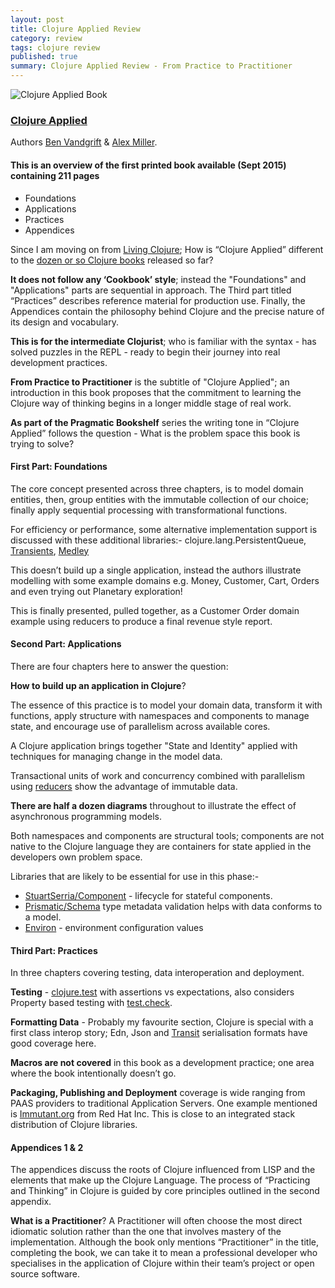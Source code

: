 ```yaml
---
layout: post
title: Clojure Applied Review
category: review
tags: clojure review
published: true
summary: Clojure Applied Review - From Practice to Practitioner 
---
```


![Clojure Applied Book](https://raw.githubusercontent.com/griffio/griffio.github.io/master/public/clojure_applied.jpg)

### [Clojure Applied](https://pragprog.com/book/vmclojeco/clojure-applied)

Authors [Ben Vandgrift](https://twitter.com/bvandgrift) & [Alex Miller](https://twitter.com/puredanger).

#### This is an overview of the first printed book available (Sept 2015) containing 211 pages

* Foundations
* Applications
* Practices
* Appendices

Since I am moving on from [Living Clojure](https://griffio.github.io/review/2015/05/02/Living-Clojure-Review/); How is “Clojure Applied” different to the [dozen or so Clojure books](http://clojure-doc.org/articles/ecosystem/books.html) released so far?

**It does not follow any ‘Cookbook’ style**; instead the "Foundations" and "Applications" parts are sequential in approach. The Third part titled “Practices” describes reference material for production use. Finally, the Appendices contain the philosophy behind Clojure and the precise nature of its design and vocabulary.

**This is for the intermediate Clojurist**; who is familiar with the syntax - has solved puzzles in the REPL - ready to begin their journey into real development practices.

**From Practice to Practitioner** is the subtitle of "Clojure Applied"; an introduction in this book proposes that the commitment to learning the Clojure way of thinking begins in a longer middle stage of real work. 

**As part of the Pragmatic Bookshelf** series the writing tone in “Clojure Applied” follows the question - What is the problem space this book is trying to solve?

#### First Part: Foundations

The core concept presented across three chapters, is to model domain entities, then, group entities with the immutable collection of our choice; finally apply sequential processing with transformational functions.

For efficiency or performance, some alternative implementation support is discussed with these additional libraries:- clojure.lang.PersistentQueue, [Transients](http://clojure.org/transients), [Medley](https://github.com/weavejester/medley)

This doesn’t build up a single application, instead the authors illustrate modelling with some example domains e.g. Money, Customer, Cart, Orders and even trying out Planetary exploration!

This is finally presented, pulled together, as a Customer Order domain example using reducers to produce a final revenue style report.

#### Second Part: Applications

There are four chapters here to answer the question:

**How to build up an application in Clojure**?

The essence of this practice is to model your domain data, transform it with functions, apply structure with namespaces and components to manage state, and encourage use of parallelism across available cores. 

A Clojure application brings together "State and Identity" applied with techniques for managing change in the model data.

Transactional units of work and concurrency combined with parallelism using [reducers](http://clojure.org/reducers) show the advantage of immutable data.

**There are half a dozen diagrams** throughout to illustrate the effect of asynchronous programming models.

Both namespaces and components are structural tools; components are not native to the Clojure language they are containers for state applied in the developers own problem space.

Libraries that are likely to be essential for use in this phase:-

* [StuartSerria/Component](https://github.com/stuartsierra/component) - lifecycle for stateful components.
* [Prismatic/Schema](https://github.com/Prismatic/schema) type metadata validation helps with data conforms to a model.
* [Environ](https://github.com/weavejester/environ) - environment configuration values

#### Third Part: Practices
In three chapters covering testing, data interoperation and deployment.

**Testing** - [clojure.test](https://clojure.github.io/clojure/clojure.test-api.html) with assertions vs expectations, also considers Property based testing with [test.check](https://github.com/clojure/test.check).  

**Formatting Data** - Probably my favourite section, Clojure is special with a first class interop story; Edn, Json and [Transit](https://github.com/cognitect/transit-format) serialisation formats have good coverage here.

**Macros are not covered** in this book as a development practice; one area where the book intentionally doesn’t go.

**Packaging, Publishing and Deployment** coverage is wide ranging from PAAS providers to traditional Application Servers.
One example mentioned is [Immutant.org](http://immutant.org/) from Red Hat Inc. This is close to an integrated stack distribution of Clojure libraries.

#### Appendices 1 & 2
The appendices discuss the roots of Clojure influenced from LISP and the elements that make up the Clojure Language. The process of “Practicing and Thinking” in Clojure is guided by core principles outlined in the second appendix.

**What is a Practitioner**?
A Practitioner will often choose the most direct idiomatic solution rather than the one that involves mastery of the implementation. Although the book only mentions “Practitioner” in the title, completing the book, we can take it to mean a professional developer who specialises in the application of Clojure within their team’s project or open source software.
